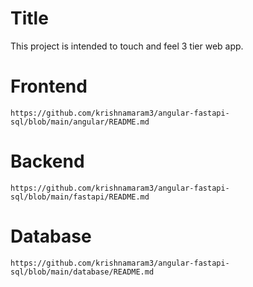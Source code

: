 # Title
This project is intended to touch and feel 3 tier web app.

# Frontend
```
https://github.com/krishnamaram3/angular-fastapi-sql/blob/main/angular/README.md
```
# Backend
```
https://github.com/krishnamaram3/angular-fastapi-sql/blob/main/fastapi/README.md
```
# Database
```
https://github.com/krishnamaram3/angular-fastapi-sql/blob/main/database/README.md
```
